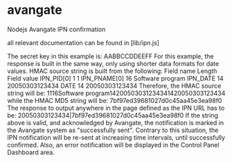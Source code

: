 avangate
========

Nodejs Avangate IPN confirmation

all relevant documentation can be found in [lib/ipn.js]

The secret key in this example is: AABBCCDDEEFF
For this example, the response is built in the same way, only using shorter data formats for date values. 
HMAC source string is built from the following:
Field name
Length
Field value
IPN_PID[0]
1
1
IPN_PNAME[0]
16
Software program
IPN_DATE
14
20050303123434
DATE
14
20050303123434
Therefore, the HMAC source string will be:
1116Software program14200503031234341420050303123434
while the HMAC MD5 string will be: 
7bf97ed39681027d0c45aa45e3ea98f0
The response to output anywhere in the page defined as the IPN URL has to be:
<EPAYMENT>20050303123434|7bf97ed39681027d0c45aa45e3ea98f0</EPAYMENT>
If the string above is valid, and acknowledged by Avangate, the notification is marked in the Avangate system as "successfully sent".
Contrary to this situation, the IPN notification will be re-sent at increasing time intervals, until successfully confirmed. Also, an error notification will be displayed in the Control Panel Dashboard area.
